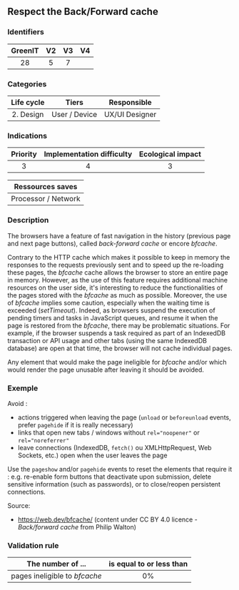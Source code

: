 ## Respect the Back/Forward cache

### Identifiers

| GreenIT | V2  | V3  |  V4  |
|:-------:|:---:|:---:|:----:|
|  28     | 5   |  7  |      |

### Categories

| Life cycle |     Tiers     |  Responsible   |
|:----------:|:-------------:|:--------------:|
| 2. Design  | User / Device | UX/UI Designer |

### Indications

| Priority | Implementation difficulty | Ecological impact |
|:--------:|:-------------------------:|:-----------------:|
|    3     |             4             |         3         |

|  Ressources saves   |
|:-------------------:|
| Processor / Network |

### Description

The browsers have a feature of fast navigation in the history (previous page and next page buttons), called 
_back-forward cache_ or encore _bfcache_.

Contrary to the HTTP cache which makes it possible to keep in memory the responses to the requests previously sent
and to speed up the re-loading these pages, the _bfcache_ cache allows the browser to store an entire page in memory.
However, as the use of this feature requires additional machine resources on the user side, it's interesting to reduce 
the functionalities of the pages stored with the _bfcache_ as much as possible. Moreover, the use of _bfcache_ implies 
some caution, especially when the waiting time is exceeded (_setTimeout_).
Indeed, as browsers suspend the execution of pending timers and tasks in JavaScript queues, and resume it when the page 
is restored from the _bfcache_, there may be problematic situations. For example, if the browser suspends a task 
required as part of an IndexedDB transaction or API usage and other tabs (using the same IndexedDB database) are open at
that time, the browser will not cache individual pages.

Any element that would make the page ineligible for _bfcache_ and/or which would render the page unusable after leaving 
it should be avoided.

### Exemple

Avoid :
 - actions triggered when leaving the page (`unload` or `beforeunload` events, prefer `pagehide` if it is really necessary)
 - links that open new tabs / windows without `rel="noopener"` or `rel="noreferrer"`
 - leave connections (IndexedDB, `fetch()` ou XMLHttpRequest, Web Sockets, etc.) open when the user leaves the page

Use the `pageshow` and/or `pagehide` events to reset the elements that require it : e.g. re-enable form buttons that
deactivate upon submission, delete sensitive information (such as passwords), or to close/reopen persistent connections.

Source:
* https://web.dev/bfcache/ (content under CC BY 4.0 licence - _Back/forward cache_ from Philip Walton)


### Validation rule

| The number of ...             | is equal to or less than |  
|-------------------------------|:------------------------:|
| pages ineligible to _bfcache_ |            0%            |
